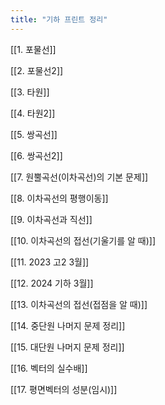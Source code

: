 ```yaml
---
title: "기하 프린트 정리"
---
```


[[1. 포물선]]


[[2. 포물선2]]


[[3. 타원]]


[[4. 타원2]]


[[5. 쌍곡선]]


[[6. 쌍곡선2]]


[[7. 원뿔곡선(이차곡선)의 기본 문제]]


[[8. 이차곡선의 평행이동]]


[[9. 이차곡선과 직선]]


[[10. 이차곡선의 접선(기울기를 알 때)]]


[[11. 2023 고2 3월]]


[[12. 2024 기하 3월]]


[[13. 이차곡선의 접선(접점을 알 때)]]


[[14. 중단원 나머지 문제 정리]]


[[15. 대단원 나머지 문제 정리]]


[[16. 벡터의 실수배]]


[[17. 평면벡터의 성분(임시)]]